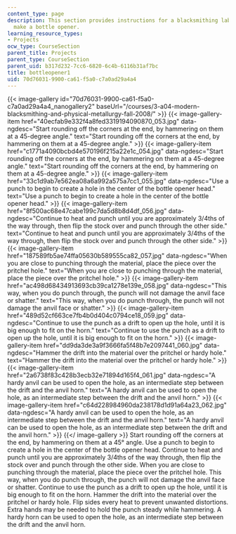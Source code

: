 ```yaml
---
content_type: page
description: This section provides instructions for a blacksmithing lab project to
  make a bottle opener.
learning_resource_types:
- Projects
ocw_type: CourseSection
parent_title: Projects
parent_type: CourseSection
parent_uid: b317d232-7cc6-6820-6c4b-6116b31af7bc
title: bottleopener1
uid: 70d76031-9900-ca61-f5a0-c7a0ad29a4a4
---
```


{{< image-gallery id="70d76031-9900-ca61-f5a0-c7a0ad29a4a4_nanogallery2" baseUrl="/courses/3-a04-modern-blacksmithing-and-physical-metallurgy-fall-2008/" >}}
{{< image-gallery-item href="40ecfab9e332f4a8fed3319194090870_053.jpg" data-ngdesc="Start rounding off the corners at the end, by hammering on them at a 45-degree angle." text="Start rounding off the corners at the end, by hammering on them at a 45-degree angle." >}}
{{< image-gallery-item href="c1771a4090bcbd4e570196f215a22e1c_054.jpg" data-ngdesc="Start rounding off the corners at the end, by hammering on them at a 45-degree angle." text="Start rounding off the corners at the end, by hammering on them at a 45-degree angle." >}}
{{< image-gallery-item href="33c1d9ab7e562ea08a6a992a575a7cc1_055.jpg" data-ngdesc="Use a punch to begin to create a hole in the center of the bottle opener head." text="Use a punch to begin to create a hole in the center of the bottle opener head." >}}
{{< image-gallery-item href="8f500ac68e47cabe199c7da5d8b8d4df_056.jpg" data-ngdesc="Continue to heat and punch until you are approximately 3/4ths of the way through, then flip the stock over and punch through the other side." text="Continue to heat and punch until you are approximately 3/4ths of the way through, then flip the stock over and punch through the other side." >}}
{{< image-gallery-item href="187589fb5ae74ffa05630b589555ca82_057.jpg" data-ngdesc="When you are close to punching through the material, place the piece over the pritchel hole." text="When you are close to punching through the material, place the piece over the pritchel hole." >}}
{{< image-gallery-item href="ac498d68434913693cb39ca1278e139e_058.jpg" data-ngdesc="This way, when you do punch through, the punch will not damage the anvil face or shatter." text="This way, when you do punch through, the punch will not damage the anvil face or shatter." >}}
{{< image-gallery-item href="489d52cf663ce7fb4b0d404c0794ce18_059.jpg" data-ngdesc="Continue to use the punch as a drift to open up the hole, until it is big enough to fit on the horn." text="Continue to use the punch as a drift to open up the hole, until it is big enough to fit on the horn." >}}
{{< image-gallery-item href="dd9da3de3a9f3666fa5f48b7e2097441_060.jpg" data-ngdesc="Hammer the drift into the material over the pritchel or hardy hole." text="Hammer the drift into the material over the pritchel or hardy hole." >}}
{{< image-gallery-item href="2a6738f83c428b3ecb32e71894d165f4_061.jpg" data-ngdesc="A hardy anvil can be used to open the hole, as an intermediate step between the drift and the anvil horn." text="A hardy anvil can be used to open the hole, as an intermediate step between the drift and the anvil horn." >}}
{{< image-gallery-item href="c64d228984960da238178d1d91a64a23_062.jpg" data-ngdesc="A hardy anvil can be used to open the hole, as an intermediate step between the drift and the anvil horn." text="A hardy anvil can be used to open the hole, as an intermediate step between the drift and the anvil horn." >}}
{{</ image-gallery >}}
Start rounding off the corners at the end, by hammering on them at a 45° angle. Use a punch to begin to create a hole in the center of the bottle opener head. Continue to heat and punch until you are approximately 3/4ths of the way through, then flip the stock over and punch through the other side. When you are close to punching through the material, place the piece over the pritchel hole. This way, when you do punch through, the punch will not damage the anvil face or shatter. Continue to use the punch as a drift to open up the hole, until it is big enough to fit on the horn. Hammer the drift into the material over the pritchel or hardy hole. Flip sides every heat to prevent unwanted distortions. Extra hands may be needed to hold the punch steady while hammering. A hardy horn can be used to open the hole, as an intermediate step between the drift and the anvil horn.